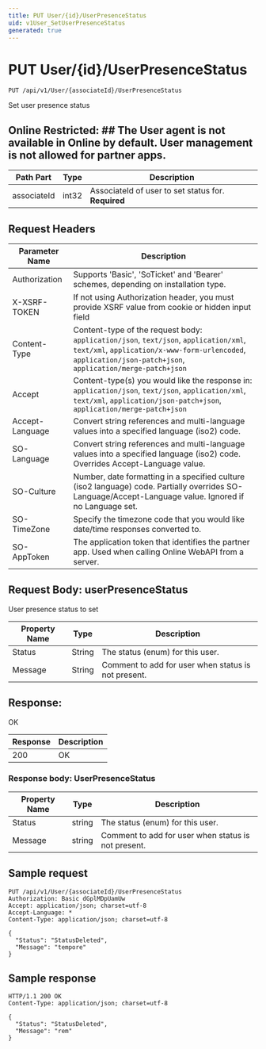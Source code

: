 ```yaml
---
title: PUT User/{id}/UserPresenceStatus
uid: v1User_SetUserPresenceStatus
generated: true
---
```


# PUT User/{id}/UserPresenceStatus

```http
PUT /api/v1/User/{associateId}/UserPresenceStatus
```

Set user presence status


## Online Restricted: ## The User agent is not available in Online by default. User management is not allowed for partner apps.





| Path Part | Type | Description |
|-----------|------|-------------|
| associateId | int32 | AssociateId of user to set status for. **Required** |



## Request Headers

| Parameter Name | Description |
|----------------|-------------|
| Authorization  | Supports 'Basic', 'SoTicket' and 'Bearer' schemes, depending on installation type. |
| X-XSRF-TOKEN   | If not using Authorization header, you must provide XSRF value from cookie or hidden input field |
| Content-Type | Content-type of the request body: `application/json`, `text/json`, `application/xml`, `text/xml`, `application/x-www-form-urlencoded`, `application/json-patch+json`, `application/merge-patch+json` |
| Accept         | Content-type(s) you would like the response in: `application/json`, `text/json`, `application/xml`, `text/xml`, `application/json-patch+json`, `application/merge-patch+json` |
| Accept-Language | Convert string references and multi-language values into a specified language (iso2) code. |
| SO-Language | Convert string references and multi-language values into a specified language (iso2) code. Overrides Accept-Language value. |
| SO-Culture | Number, date formatting in a specified culture (iso2 language) code. Partially overrides SO-Language/Accept-Language value. Ignored if no Language set. |
| SO-TimeZone | Specify the timezone code that you would like date/time responses converted to. |
| SO-AppToken | The application token that identifies the partner app. Used when calling Online WebAPI from a server. |

## Request Body: userPresenceStatus 

User presence status to set 

| Property Name | Type |  Description |
|----------------|------|--------------|
| Status | String | The status (enum) for this user. |
| Message | String | Comment to add for user when status is not present. |

## Response:

OK

| Response | Description |
|----------------|-------------|
| 200 | OK |

### Response body: UserPresenceStatus

| Property Name | Type |  Description |
|----------------|------|--------------|
| Status | string | The status (enum) for this user. |
| Message | string | Comment to add for user when status is not present. |

## Sample request

```http!
PUT /api/v1/User/{associateId}/UserPresenceStatus
Authorization: Basic dGplMDpUamUw
Accept: application/json; charset=utf-8
Accept-Language: *
Content-Type: application/json; charset=utf-8

{
  "Status": "StatusDeleted",
  "Message": "tempore"
}
```

## Sample response

```http_
HTTP/1.1 200 OK
Content-Type: application/json; charset=utf-8

{
  "Status": "StatusDeleted",
  "Message": "rem"
}
```
